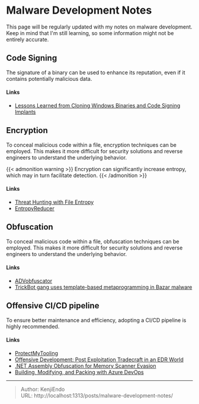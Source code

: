 # Malware Development Notes


This page will be regularly updated with my notes on malware development. Keep in mind that I&#39;m still learning, so some information might not be entirely accurate.

## Code Signing
The signature of a binary can be used to enhance its reputation, even if it contains potentially malicious data.

#### Links
- [Lessons Learned from Cloning Windows Binaries and Code Signing Implants](https://captmeelo.com/redteam/maldev/2022/11/07/cloning-signing.html)

## Encryption
To conceal malicious code within a file, encryption techniques can be employed. This makes it more difficult for security solutions and reverse engineers to understand the underlying behavior.

{{&lt; admonition warning &gt;}}
Encryption can significantly increase entropy, which may in turn facilitate detection.
{{&lt; /admonition &gt;}}

#### Links
- [Threat Hunting with File Entropy](https://practicalsecurityanalytics.com/file-entropy/)
- [EntropyReducer](https://github.com/Maldev-Academy/EntropyReducer)

## Obfuscation
To conceal malicious code within a file, obfuscation techniques can be employed. This makes it more difficult for security solutions and reverse engineers to understand the underlying behavior.

#### Links
- [ADVobfuscator](https://github.com/andrivet/ADVobfuscator)
- [TrickBot gang uses template-based metaprogramming in Bazar malware](https://securityintelligence.com/posts/trickbot-gang-template-based-metaprogramming-bazar-malware/)

## Offensive CI/CD pipeline
To ensure better maintenance and efficiency, adopting a CI/CD pipeline is highly recommended.

#### Links
- [ProtectMyTooling](https://mgeeky.tech/protectmytooling/)
- [Offensive Development: Post Exploitation Tradecraft in an EDR World](https://www.youtube.com/watch?v=GHmOJhpMw_o&amp;t=1568s)
- [.NET Assembly Obfuscation for Memory Scanner Evasion](https://www.r-tec.net/r-tec-blog-net-assembly-obfuscation-for-memory-scanner-evasion.html)
- [Building, Modifying, and Packing with Azure DevOps](https://blog.xpnsec.com/building-modifying-packing-devops/)

---

> Author: KenjiEndo  
> URL: http://localhost:1313/posts/malware-development-notes/  

